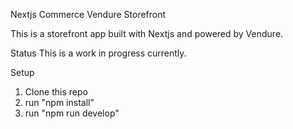 Nextjs Commerce Vendure Storefront

This is a storefront app built with Nextjs and powered by Vendure.

Status
This is a work in progress currently.

Setup
1. Clone this repo
2. run "npm install"
3. run "npm run develop"
